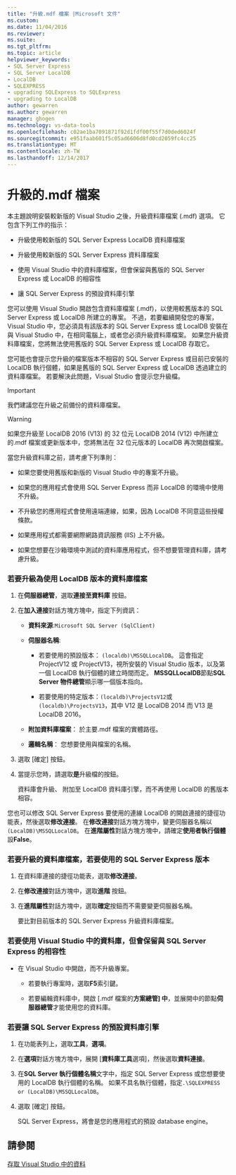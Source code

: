 ```yaml
---
title: "升級.mdf 檔案 |Microsoft 文件"
ms.custom: 
ms.date: 11/04/2016
ms.reviewer: 
ms.suite: 
ms.tgt_pltfrm: 
ms.topic: article
helpviewer_keywords:
- SQL Server Express
- SQL Server LocalDB
- LocalDB
- SQLEXPRESS
- upgrading SQLExpress to SQLExpress
- upgrading to LocalDB
author: gewarren
ms.author: gewarren
manager: ghogen
ms.technology: vs-data-tools
ms.openlocfilehash: c02ae1ba7091871f92d1fdf00f55f7d0ded6024f
ms.sourcegitcommit: e951faab601f5c05ad6606d8fd0cd2059fc4cc25
ms.translationtype: MT
ms.contentlocale: zh-TW
ms.lasthandoff: 12/14/2017
---
```

# <a name="upgrade-mdf-files"></a>升級的.mdf 檔案

本主題說明安裝較新版的 Visual Studio 之後，升級資料庫檔案 (.mdf) 選項。 它包含下列工作的指示：

- 升級使用較新版的 SQL Server Express LocalDB 資料庫檔案

- 升級使用較新版的 SQL Server Express 資料庫檔案

- 使用 Visual Studio 中的資料庫檔案，但會保留與舊版的 SQL Server Express 或 LocalDB 的相容性

- 讓 SQL Server Express 的預設資料庫引擎

您可以使用 Visual Studio 開啟包含資料庫檔案 (.mdf)，以使用較舊版本的 SQL Server Express 或 LocalDB 所建立的專案。 不過，若要繼續開發您的專案，Visual Studio 中，您必須具有該版本的 SQL Server Express 或 LocalDB 安裝在與 Visual Studio 中，在相同電腦上，或者您必須升級資料庫檔案。 如果您升級資料庫檔案，您將無法使用舊版的 SQL Server Express 或 LocalDB 存取它。

您可能也會提示您升級的檔案版本不相容的 SQL Server Express 或目前已安裝的 LocalDB 執行個體，如果是舊版的 SQL Server Express 或 LocalDB 透過建立的資料庫檔案。 若要解決此問題，Visual Studio 會提示您升級檔。

> [!IMPORTANT]
> 我們建議您在升級之前備份的資料庫檔案。

> [!WARNING]
> 如果您升級至 LocalDB 2016 (V13) 的 32 位元 LocalDB 2014 (V12) 中所建立的.mdf 檔案或更新版本中，您將無法在 32 位元版本的 LocalDB 再次開啟檔案。

當您升級資料庫之前，請考慮下列準則：
  
-   如果您要使用舊版和新版的 Visual Studio 中的專案不升級。  
  
-   如果您的應用程式會使用 SQL Server Express 而非 LocalDB 的環境中使用不升級。  
  
-   不升級您的應用程式會使用遠端連線，如果，因為 LocalDB 不同意這些授權條款。  
  
-   如果應用程式都需要網際網路資訊服務 (IIS) 上不升級。  
  
-   如果您想要在沙箱環境中測試的資料庫應用程式，但不想要管理資料庫，請考慮升級。  
  
### <a name="to-upgrade-a-database-file-to-use-the-localdb-version"></a>若要升級為使用 LocalDB 版本的資料庫檔案
  
1.  在**伺服器總管**，選取**連接至資料庫** 按鈕。  
  
2.  在**加入連接**對話方塊方塊中，指定下列資訊：  
  
    -   **資料來源**:`Microsoft SQL Server (SqlClient)`  
  
    -   **伺服器名稱**:  
  
        -   若要使用的預設版本： `(localdb)\MSSQLLocalDB`。  這會指定 ProjectV12 或 ProjectV13，視所安裝的 Visual Studio 版本，以及第一個 LocalDB 執行個體的建立時間而定。 **MSSQLLocalDB**節點**SQL Server 物件總管**顯示哪一個版本指向。  
  
        -   若要使用的特定版本：`(localdb)\ProjectsV12`或`(localdb)\ProjectsV13`，其中 V12 是 LocalDB 2014 而 V13 是 LocalDB 2016。  
  
    -   **附加資料庫檔案**： 於主要.mdf 檔案的實體路徑。  
  
    -   **邏輯名稱**： 您想要使用與檔案的名稱。  
  
3.  選取 [確定] 按鈕。  
  
4.  當提示您時，請選取**是**升級檔的按鈕。  
  
    資料庫會升級、 附加至 LocalDB 資料庫引擎，而不再使用 LocalDB 的舊版本相容。  
  
您也可以修改 SQL Server Express 要使用的連線 LocalDB 的開啟連接的捷徑功能表，然後選取**修改連接**。 在**修改連接**對話方塊方塊中，變更伺服器名稱以`(LocalDB)\MSSQLLocalDB`。 在**進階屬性**對話方塊方塊中，請確定**使用者執行個體**設**False**。

### <a name="to-upgrade-a-database-file-to-use-the-sql-server-express-version"></a>若要升級的資料庫檔案，若要使用的 SQL Server Express 版本  
  
1.  在資料庫連接的捷徑功能表，選取**修改連接**。  
  
2.  在**修改連接**對話方塊中，選取**進階** 按鈕。  
  
3.  在**進階屬性**對話方塊中，選取**確定**按鈕而不需要變更伺服器名稱。  
  
    要比對目前版本的 SQL Server Express 升級資料庫檔案。  
  
### <a name="to-work-with-the-database-in-visual-studio-but-retain-compatibility-with-sql-server-express"></a>若要使用 Visual Studio 中的資料庫，但會保留與 SQL Server Express 的相容性  
  
-   在 Visual Studio 中開啟，而不升級專案。  
  
    -   若要執行專案時，選取**F5**索引鍵。  
  
    -   若要編輯資料庫中，開啟 [.mdf 檔案的**方案總管] 中**，並展開中的節點**伺服器總管**才能使用您的資料庫。  
  
### <a name="to-make-sql-server-express-the-default-database-engine"></a>若要讓 SQL Server Express 的預設資料庫引擎  
  
1.  在功能表列上，選取**工具**，**選項**。  
  
2.  在**選項**對話方塊方塊中，展開 [**資料庫工具**選項]，然後選取**資料連接**。  
  
3.  在**SQL Server 執行個體名稱**文字中，指定 SQL Server Express 或您想要使用的 LocalDB 執行個體的名稱。 如果不具名執行個體，指定`.\SQLEXPRESS or (LocalDB)\MSSQLLocalDB`。  
  
4.  選取 [確定] 按鈕。  
  
    SQL Server Express，將會是您的應用程式的預設 database engine。

## <a name="see-also"></a>請參閱

[存取 Visual Studio 中的資料](accessing-data-in-visual-studio.md)
